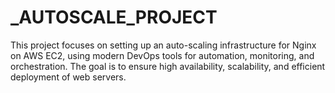 # _AUTOSCALE_PROJECT

This project focuses on setting up an auto-scaling infrastructure for Nginx on AWS EC2, using modern DevOps tools for automation, monitoring, and orchestration. The goal is to ensure high availability, scalability, and efficient deployment of web servers.
